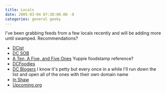 ```yaml
---
title: Locals
date: 2005-03-04 07:30:00.00 -8
categories: general geeky
---
```

I've been grabbing feeds from a few locals recently and will be adding more until swamped. Recommendations?

  * [DCist](http://www.dcist.com/)
  * [DC SOB](http://dcsob.smorgasblog.com/)
  * [A Ten, A Five, and Five Ones](http://www.zoemitchell.com/) Yuppie foodstamp reference?
  * [DCFoodies](http://www.dcfoodies.com/)
  * [DC Blogers](http://www.dcbloggers.com/) I know it's petty but every once in a while I'll run down the list and open all of the ones with their own domain name
  * [In Shaw](http://www.inshaw.com/)
  * [Upcoming.org](http://upcoming.org/calendar/metro/64)